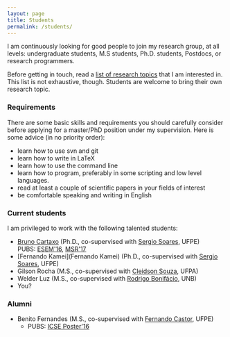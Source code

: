 ```yaml
---
layout: page
title: Students
permalink: /students/
---
```

I am continuously looking for good people to join my research group, at all levels: undergraduate students, M.S students, Ph.D. students, Postdocs, or research programmers.

Before getting in touch, read a [list of research topics](http://gustavopinto.github.io/research) that I am interested in. This list is not exhaustive, though. Students are welcome to bring their own research topic.

### Requirements

There are some basic skills and requirements you should carefully consider before applying for a master/PhD position under my supervision. Here is some advice (in no priority order):

- learn how to use svn and git
- learn how to write in LaTeX
- learn how to use the command line
- learn how to program, preferably in some scripting and low level languages.
- read at least a couple of scientific papers in your fields of interest
- be comfortable speaking and writing in English


### Current students ###

I am privileged to work with the following talented students:

- [Bruno Cartaxo](https://sites.google.com/site/brunocartaxo/) (Ph.D., co-supervised with [Sergio Soares](http://www.cin.ufpe.br/~scbs/), UFPE)<br>
  PUBS: [ESEM'16](http://gustavopinto.github.io/lost+found/esem2016.pdf), [MSR'17](http://gustavopinto.github.io/lost+found/msr2017a.pdf)
- [Fernando Kamei](Fernando Kamei) (Ph.D., co-supervised with [Sergio Soares](https://sites.google.com/a/cin.ufpe.br/castor/), UFPE)
- Gilson Rocha (M.S., co-supervised with [Cleidson Souza](http://www.ufpa.br/cdesouza/), UFPA)
- Welder Luz (M.S., co-supervised with [Rodrigo Bonifácio](http://rbonifacio.net/), UNB)
- You?


### Alumni
- Benito Fernandes (M.S., co-supervised with [Fernando Castor](https://sites.google.com/a/cin.ufpe.br/castor/), UFPE)
  - PUBS: [ICSE Poster'16](http://gustavopinto.github.io/lost+found/icse_poster2017.pdf)
